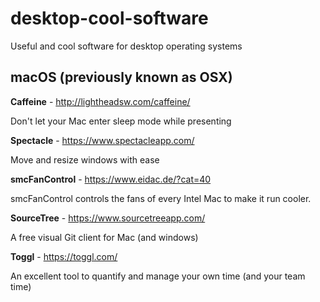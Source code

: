 # desktop-cool-software

Useful and cool software for desktop operating systems

## macOS (previously known as OSX)

**Caffeine** - http://lightheadsw.com/caffeine/

Don't let your Mac enter sleep mode while presenting

**Spectacle** - https://www.spectacleapp.com/

Move and resize windows with ease

**smcFanControl** - https://www.eidac.de/?cat=40

smcFanControl controls the fans of every Intel Mac to make it run cooler.

**SourceTree** - https://www.sourcetreeapp.com/

A free visual Git client for Mac (and windows)

**Toggl** - https://toggl.com/

An excellent tool to quantify and manage your own time (and your team time)
